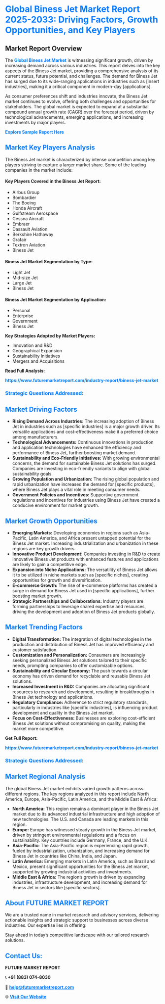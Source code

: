 <h1 style="color: #007BFF;">Global Biness Jet Market Report 2025-2033: Driving Factors, Growth Opportunities, and Key Players</h1>

<section id="overview">
<h2>Market Report Overview</h2>
<p>The <a href="https://www.futuremarketreport.com/industry-report/biness-jet-market" style="color: #007BFF; text-decoration: none;"><strong>Global Biness Jet Market</strong></a> is witnessing significant growth, driven by increasing demand across various industries. This report delves into the key aspects of the Biness Jet market, providing a comprehensive analysis of its current status, future potential, and challenges. The demand for Biness Jet has surged due to its wide-ranging applications in industries such as [insert industries], making it a critical component in modern-day [applications].</p>
<p>As consumer preferences shift and industries innovate, the Biness Jet market continues to evolve, offering both challenges and opportunities for stakeholders. The global market is expected to expand at a substantial compound annual growth rate (CAGR) over the forecast period, driven by technological advancements, emerging applications, and increasing investments by major players.</p>
</section>

<section id="overview">
<p><a href="https://www.futuremarketreport.com/request-sample/reportId=99831" style="color: #007BFF; text-decoration: none;"><strong>Explore Sample Report Here</strong></a></p>
</section>

<section id="key-players">
<h2 style="color: #007BFF;">Market Key Players Analysis</h2>
<p>The Biness Jet market is characterized by intense competition among key players striving to capture a larger market share. Some of the leading companies in the market include:</p>
<h4>Key Players Covered in the Biness Jet Report:</h4>
<ul><li>Airbus Group</li><li>Bombardier</li><li>The Boeing</li><li>Honda Aircraft</li><li>Gulfstream Aerospace</li><li>Cessna Aircraft</li><li>Embraer</li><li>Dassault Aviation</li><li>Berkshire Hathaway</li><li>Grafair</li><li>Textron Aviation</li><li>Biness Jet</li></ul>
<h4>Biness Jet Market Segmentation by Type:</h4>
<ul><li>Light Jet</li><li>Mid-size Jet</li><li>Large Jet</li><li>Biness Jet</li></ul>

<h4>Biness Jet Market Segmentation by Application:</h4>
<ul><li>Personal</li><li>Enterprise</li><li>Government</li><li>Biness Jet</li></ul>
<p><strong>Key Strategies Adopted by Market Players:</strong></p>
<ul>
<li>Innovation and R&D</li>
<li>Geographical Expansion</li>
<li>Sustainability Initiatives</li>
<li>Mergers and Acquisitions</li>
</ul>
</section>

<section>
<p><strong>Read Full Analysis: </strong></p><a href="https://www.futuremarketreport.com/industry-report/biness-jet-market" style="color: #007BFF; text-decoration: none;"><strong>https://www.futuremarketreport.com/industry-report/biness-jet-market</strong></a>
<h3 style="color: #007BFF;">Strategic Questions Addressed:</h3>
</section>

<section id="driving-factors">
<h2 style="color: #007BFF;">Market Driving Factors</h2>
<ul>
<li><strong>Rising Demand Across Industries:</strong> The increasing adoption of Biness Jet in industries such as [specific industries] is a major growth driver. Its versatile applications and cost-effectiveness make it a preferred choice among manufacturers.</li>
<li><strong>Technological Advancements:</strong> Continuous innovations in production and application technologies have enhanced the efficiency and performance of Biness Jet, further boosting market demand.</li>
<li><strong>Sustainability and Eco-Friendly Initiatives:</strong> With growing environmental concerns, the demand for sustainable Biness Jet solutions has surged. Companies are investing in eco-friendly variants to align with global sustainability goals.</li>
<li><strong>Growing Population and Urbanization:</strong> The rising global population and rapid urbanization have increased the demand for [specific products], where Biness Jet plays a vital role in meeting consumer needs.</li>
<li><strong>Government Policies and Incentives:</strong> Supportive government regulations and incentives for industries using Biness Jet have created a conducive environment for market growth.</li>
</ul>
</section>

<section id="growth-opportunities">
<h2 style="color: #007BFF;">Market Growth Opportunities</h2>
<ul>
<li><strong>Emerging Markets:</strong> Developing economies in regions such as Asia-Pacific, Latin America, and Africa present untapped potential for the Biness Jet market. Increasing industrialization and urbanization in these regions are key growth drivers.</li>
<li><strong>Innovative Product Development:</strong> Companies investing in R&D to create innovative Biness Jet products with enhanced features and applications are likely to gain a competitive edge.</li>
<li><strong>Expansion into Niche Applications:</strong> The versatility of Biness Jet allows it to be utilized in niche markets such as [specific niches], creating opportunities for growth and diversification.</li>
<li><strong>E-commerce Growth:</strong> The rise of e-commerce platforms has created a surge in demand for Biness Jet used in [specific applications], further boosting market growth.</li>
<li><strong>Strategic Partnerships and Collaborations:</strong> Industry players are forming partnerships to leverage shared expertise and resources, driving the development and adoption of Biness Jet products globally.</li>
</ul>
</section>

<section id="trending-factors">
<h2 style="color: #007BFF;">Market Trending Factors</h2>
<ul>
<li><strong>Digital Transformation:</strong> The integration of digital technologies in the production and distribution of Biness Jet has improved efficiency and customer satisfaction.</li>
<li><strong>Customization and Personalization:</strong> Consumers are increasingly seeking personalized Biness Jet solutions tailored to their specific needs, prompting companies to offer customizable options.</li>
<li><strong>Sustainability and Circular Economy:</strong> The push towards a circular economy has driven demand for recyclable and reusable Biness Jet solutions.</li>
<li><strong>Increased Investment in R&D:</strong> Companies are allocating significant resources to research and development, resulting in breakthroughs in Biness Jet technology and applications.</li>
<li><strong>Regulatory Compliance:</strong> Adherence to strict regulatory standards, particularly in industries like [specific industries], is influencing product development and quality in the Biness Jet market.</li>
<li><strong>Focus on Cost-Effectiveness:</strong> Businesses are exploring cost-efficient Biness Jet solutions without compromising on quality, making the market more competitive.</li>
</ul>
</section>

<section>
<p><strong>Get Full Report: </strong></p><a href="https://www.futuremarketreport.com/industry-report/biness-jet-market" style="color: #007BFF; text-decoration: none;"><strong>https://www.futuremarketreport.com/industry-report/biness-jet-market</strong></a>
<h3 style="color: #007BFF;">Strategic Questions Addressed:</h3>
</section>


<section id="regional-analysis">
<h2 style="color: #007BFF;">Market Regional Analysis</h2>
<p>The global Biness Jet market exhibits varied growth patterns across different regions. The key regions analyzed in this report include North America, Europe, Asia-Pacific, Latin America, and the Middle East & Africa:</p>
<ul>
<li><strong>North America:</strong> This region remains a dominant player in the Biness Jet market due to its advanced industrial infrastructure and high adoption of new technologies. The U.S. and Canada are leading markets in this region.</li>
<li><strong>Europe:</strong> Europe has witnessed steady growth in the Biness Jet market, driven by stringent environmental regulations and a focus on sustainability. Key countries include Germany, France, and the U.K.</li>
<li><strong>Asia-Pacific:</strong> The Asia-Pacific region is experiencing rapid growth, fueled by industrialization, urbanization, and increasing demand for Biness Jet in countries like China, India, and Japan.</li>
<li><strong>Latin America:</strong> Emerging markets in Latin America, such as Brazil and Mexico, present significant opportunities for the Biness Jet market, supported by growing industrial activities and investments.</li>
<li><strong>Middle East & Africa:</strong> The region’s growth is driven by expanding industries, infrastructure development, and increasing demand for Biness Jet in sectors like [specific sectors].</li>
</ul>
</section>

<footer>
<h2 style="color: #007BFF;">About FUTURE MARKET REPORT</h2>
<p>We are a trusted name in market research and advisory services, delivering actionable insights and strategic support to businesses across diverse industries. Our expertise lies in offering:</p>

<p>Stay ahead in today’s competitive landscape with our tailored research solutions.</p>

<h2 style="color: #007BFF;">Contact Us:</h2>
<p><strong>FUTURE MARKET REPORT</strong></p>
<p>📞 <strong>+91 (883) 074-8030</strong></p>
<p>📧 <strong><a href="mailto:help@futuremarketreport.com" style="color: #007BFF;">help@futuremarketreport.com</a></strong></p>
<p>🌐 <strong><a href="https://www.futuremarketreport.com/" style="color: #007BFF;">Visit Our Website</a></strong></p>
</footer>